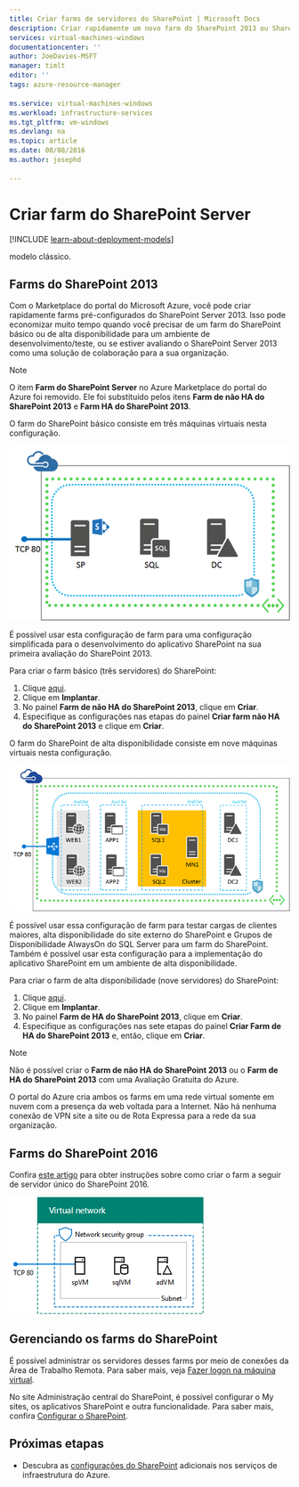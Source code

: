 ```yaml
---
title: Criar farms de servidores do SharePoint | Microsoft Docs
description: Criar rapidamente um novo farm do SharePoint 2013 ou SharePoint 2016 no Azure.
services: virtual-machines-windows
documentationcenter: ''
author: JoeDavies-MSFT
manager: timlt
editor: ''
tags: azure-resource-manager

ms.service: virtual-machines-windows
ms.workload: infrastructure-services
ms.tgt_pltfrm: vm-windows
ms.devlang: na
ms.topic: article
ms.date: 08/08/2016
ms.author: josephd

---
```

# Criar farm do SharePoint Server
[!INCLUDE [learn-about-deployment-models](../../includes/learn-about-deployment-models-rm-include.md)]

modelo clássico.

## Farms do SharePoint 2013
Com o Marketplace do portal do Microsoft Azure, você pode criar rapidamente farms pré-configurados do SharePoint Server 2013. Isso pode economizar muito tempo quando você precisar de um farm do SharePoint básico ou de alta disponibilidade para um ambiente de desenvolvimento/teste, ou se estiver avaliando o SharePoint Server 2013 como uma solução de colaboração para a sua organização.

> [!NOTE]
> O item **Farm do SharePoint Server** no Azure Marketplace do portal do Azure foi removido. Ele foi substituído pelos itens **Farm de não HA do SharePoint 2013** e **Farm HA do SharePoint 2013**.
> 
> 

O farm do SharePoint básico consiste em três máquinas virtuais nesta configuração.

![sharepointfarm](./media/virtual-machines-windows-sharepoint-farm/Non-HAFarm.png)

É possível usar esta configuração de farm para uma configuração simplificada para o desenvolvimento do aplicativo SharePoint na sua primeira avaliação do SharePoint 2013.

Para criar o farm básico (três servidores) do SharePoint:

1. Clique [aqui](https://azure.microsoft.com/marketplace/partners/sharepoint2013/sharepoint2013farmsharepoint2013-nonha/).
2. Clique em **Implantar**.
3. No painel **Farm de não HA do SharePoint 2013**, clique em **Criar**.
4. Especifique as configurações nas etapas do painel **Criar farm não HA do SharePoint 2013** e clique em **Criar**.

O farm do SharePoint de alta disponibilidade consiste em nove máquinas virtuais nesta configuração.

![sharepointfarm](./media/virtual-machines-windows-sharepoint-farm/HAFarm.png)

É possível usar essa configuração de farm para testar cargas de clientes maiores, alta disponibilidade do site externo do SharePoint e Grupos de Disponibilidade AlwaysOn do SQL Server para um farm do SharePoint. Também é possível usar esta configuração para a implementação do aplicativo SharePoint em um ambiente de alta disponibilidade.

Para criar o farm de alta disponibilidade (nove servidores) do SharePoint:

1. Clique [aqui](https://azure.microsoft.com/marketplace/partners/sharepoint2013/sharepoint2013farmsharepoint2013-ha/).
2. Clique em **Implantar**.
3. No painel **Farm de HA do SharePoint 2013**, clique em **Criar**.
4. Especifique as configurações nas sete etapas do painel **Criar Farm de HA do SharePoint 2013** e, então, clique em **Criar**.

> [!NOTE]
> Não é possível criar o **Farm de não HA do SharePoint 2013** ou o **Farm de HA do SharePoint 2013** com uma Avaliação Gratuita do Azure.
> 
> 

O portal do Azure cria ambos os farms em uma rede virtual somente em nuvem com a presença da web voltada para a Internet. Não há nenhuma conexão de VPN site a site ou de Rota Expressa para a rede da sua organização.

## Farms do SharePoint 2016
Confira [este artigo](https://technet.microsoft.com/library/mt723354.aspx) para obter instruções sobre como criar o farm a seguir de servidor único do SharePoint 2016.

![sharepointfarm](./media/virtual-machines-windows-sharepoint-farm/SP2016Farm.png)

## Gerenciando os farms do SharePoint
É possível administrar os servidores desses farms por meio de conexões da Área de Trabalho Remota. Para saber mais, veja [Fazer logon na máquina virtual](virtual-machines-windows-hero-tutorial.md#log-on-to-the-virtual-machine).

No site Administração central do SharePoint, é possível configurar o My sites, os aplicativos SharePoint e outra funcionalidade. Para saber mais, confira [Configurar o SharePoint](http://technet.microsoft.com/library/ee836142.aspx).

## Próximas etapas
* Descubra as [configurações do SharePoint](https://technet.microsoft.com/library/dn635309.aspx) adicionais nos serviços de infraestrutura do Azure.

<!---HONumber=AcomDC_0810_2016-->